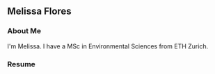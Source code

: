 ## Melissa Flores

### About Me

I'm Melissa. I have a MSc in Environmental Sciences from ETH Zurich. 

### Resume

<object data="https://github.com/melissa-flores/mflores.github.io/pdfs/Cultural Vistas Melissa Flores Resume.pdf" width="1000" height="1000" type="application/pdf"></object>


